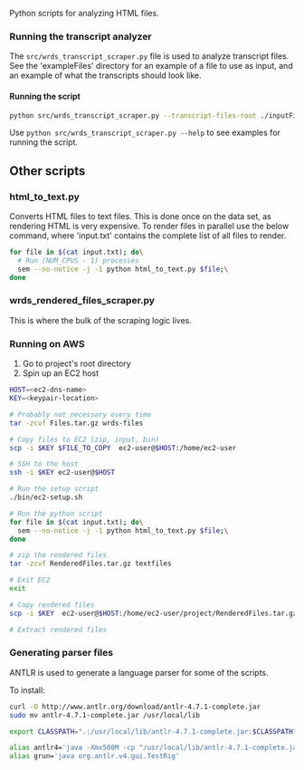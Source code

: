 Python scripts for analyzing HTML files.

### Running the transcript analyzer
The `src/wrds_transcript_scraper.py` file is used to analyze transcript files. See the 'exampleFiles' directory for an example of a file to use as input, and an example of what the transcripts should look like.

#### Running the script
```bash
python src/wrds_transcript_scraper.py --transcript-files-root ./inputFiles/transcripts --output-file ./output/transcript-test.csv --input-file ./inputFiles/transcript_test_input.cs
```

Use `python src/wrds_transcript_scraper.py --help` to see examples for running the script.

## Other scripts
### html_to_text.py
Converts HTML files to text files. This is done once on the data set, as rendering HTML is very expensive. 
To render files in parallel use the below command, where 'input.txt' contains the complete list of all files to render.
```bash
for file in $(cat input.txt); do\
  # Run (NUM_CPUS - 1) processes
  sem --no-notice -j -1 python html_to_text.py $file;\
done
```

### wrds_rendered_files_scraper.py 
This is where the bulk of the scraping logic lives.

### Running on AWS
1. Go to project's root directory
1. Spin up an EC2 host
```bash
HOST=<ec2-dns-name>
KEY=<keypair-location>

# Probably not necessary every time
tar -zcvf Files.tar.gz wrds-files

# Copy files to EC2 (zip, input, bin)
scp -i $KEY $FILE_TO_COPY  ec2-user@$HOST:/home/ec2-user

# SSH to the host
ssh -i $KEY ec2-user@$HOST

# Run the setup script
./bin/ec2-setup.sh

# Run the python script
for file in $(cat input.txt); do\
  sem --no-notice -j -1 python html_to_text.py $file;\
done

# zip the rendered files
tar -zcvf RenderedFiles.tar.gz textfiles

# Exit EC2
exit

# Copy rendered files
scp -i $KEY  ec2-user@$HOST:/home/ec2-user/project/RenderedFiles.tar.gz .

# Extract rendered files
```

### Generating parser files
ANTLR is used to generate a language parser for some of the scripts.

To install:
```bash
curl -O http://www.antlr.org/download/antlr-4.7.1-complete.jar
sudo mv antlr-4.7.1-complete.jar /usr/local/lib

export CLASSPATH=".:/usr/local/lib/antlr-4.7.1-complete.jar:$CLASSPATH"

alias antlr4='java -Xmx500M -cp "/usr/local/lib/antlr-4.7.1-complete.jar:$CLASSPATH" org.antlr.v4.Tool' 
alias grun='java org.antlr.v4.gui.TestRig'

```
